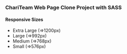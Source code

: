 ### ChariTeam Web Page Clone Project with SASS 

#### Responsive Sizes 
- Extra Large (=>1200px)
- Large (=>992px)
- Medium (=>768px)
- Small (=>576px)
